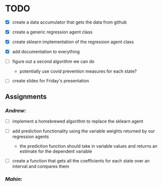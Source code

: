 # TODO

- [X] create a data accumulator that gets the data from github
- [X] create a generic regression agent class
- [X] create sklearn implementation of the regression agent class
- [X] add documentation to everything
- [ ] figure out a second algorithm we can do
    - potentially use covid prevention measures for each state?
- [ ] create slides for Friday's presentation
    
    
## Assignments
### *Andrew:*

- [ ] implement a homebrewed algorithm to replace the sklearn agent
- [ ] add prediction functionality using the variable weights returned by our regression agents
    - the prediction function should take in variable values and returns an estimate for the dependent variable
- [ ] create a function that gets all the coefficients for each state over an interval and compares them


### *Mahin:*
